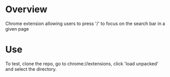 # Overview

Chrome extension allowing users to press '/' to focus on the search bar in a given page

# Use
To test, clone the repo, go to chrome://extensions, click 'load unpacked' and select the directory.
